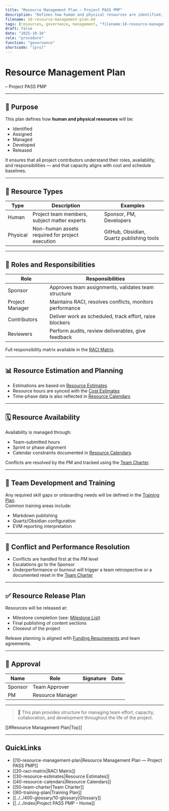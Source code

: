 ```yaml
---
title: "Resource Management Plan — Project PASS PMP"
description: "Defines how human and physical resources are identified, assigned, managed, and developed throughout Project PASS PMP."
filename: 10-resource-management-plan.md
tags: [resources, governance, management, "filename:10-resource-management-plan.md"]
draft: false
date: "2025-10-16"
role: "procedure"
function: "governance"
shortcode: "[pro]"
---
```



# Resource Management Plan
 – Project PASS PMP  

---

## 📎 Purpose

This plan defines how **human and physical resources** will be:
- Identified
- Assigned
- Managed
- Developed
- Released

It ensures that all project contributors understand their roles, availability, and responsibilities — and that capacity aligns with cost and schedule baselines.

---

## 🧩 Resource Types

| Type | Description | Examples |
|------|-------------|----------|
| Human | Project team members, subject matter experts | Sponsor, PM, Developers |
| Physical | Non-human assets required for project execution | GitHub, Obsidian, Quartz publishing tools |

---

## 👤 Roles and Responsibilities

| Role | Responsibilities |
|------|------------------|
| Sponsor | Approves team assignments, validates team structure |
| Project Manager | Maintains RACI, resolves conflicts, monitors performance |
| Contributors | Deliver work as scheduled, track effort, raise blockers |
| Reviewers | Perform audits, review deliverables, give feedback |

Full responsibility matrix available in the [RACI Matrix](20-raci-matrix.md).

---

## 📊 Resource Estimation and Planning

- Estimations are based on [Resource Estimates](30-resource-estimates.md)  
- Resource hours are synced with the [Cost Estimates](../30-cost-management-plan/40-Cost-Estimates.md)  
- Time-phase data is also reflected in [Resource Calendars](40-resource-calendars.md)

---

## 🗓 Resource Availability

Availability is managed through:
- Team-submitted hours
- Sprint or phase alignment
- Calendar constraints documented in [Resource Calendars](40-resource-calendars.md)

Conflicts are resolved by the PM and tracked using the [Team Charter](50-team-charter.md).

---

## 🎯 Team Development and Training

Any required skill gaps or onboarding needs will be defined in the [Training Plan](60-training-plan.md).  
Common training areas include:
- Markdown publishing
- Quartz/Obsidian configuration
- EVM reporting interpretation

---

## 🚨 Conflict and Performance Resolution

- Conflicts are handled first at the PM level  
- Escalations go to the Sponsor  
- Underperformance or burnout will trigger a team retrospective or a documented reset in the [Team Charter](50-team-charter.md)

---

## ✅ Resource Release Plan

Resources will be released at:
- Milestone completion (see: [Milestone List](../20-schedule-management/03-milestone-list.md))
- Final publishing of content sections
- Closeout of the project

Release planning is aligned with [Funding Requirements](../30-cost-management-plan/60-Funding-Requirements.md) and team agreements.

---

## 📝 Approval

| Name     | Role             | Signature | Date |
|----------|------------------|-----------|------|
| Sponsor  | Team Approver    |           |      |
| PM       | Resource Manager |           |      |

---

> 📌 This plan provides structure for managing team effort, capacity, collaboration, and development throughout the life of the project.

[[#Resource Management Plan|Top]]

---

## QuickLinks
- [[10-resource-management-plan|Resource Management Plan — Project PASS PMP]]
- [[20-raci-matrix|RACI Matrix]]
- [[30-resource-estimates|Resource Estimates]]
- [[40-resource-calendars|Resource Calendars]]
- [[50-team-charter|Team Charter]]
- [[60-training-plan|Training Plan]]
- [[../../400-glossary/10-glossary|Glossary]]
- [[../../index|Project PASS PMP – Home]]
